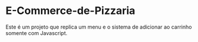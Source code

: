 # E-Commerce-de-Pizzaria
Este é um projeto que replica um menu e o sistema de adicionar ao carrinho somente com Javascript. 

